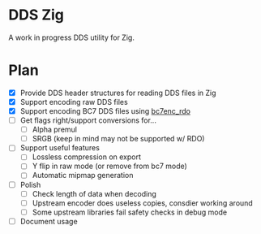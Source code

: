 # DDS Zig

A work in progress DDS utility for Zig.

# Plan
* [x] Provide DDS header structures for reading DDS files in Zig
* [x] Support encoding raw DDS files
* [x] Support encoding BC7 DDS files using [bc7enc_rdo](https://github.com/richgel999/bc7enc_rdo)
* [ ] Get flags right/support conversions for...
	* [ ] Alpha premul
	* [ ] SRGB (keep in mind may not be supported w/ RDO)
* [ ] Support useful features
	* [ ] Lossless compression on export
	* [ ] Y flip in raw mode (or remove from bc7 mode)
	* [ ] Automatic mipmap generation
* [ ] Polish
	* [ ] Check length of data when decoding
	* [ ] Upstream encoder does useless copies, consdier working around
	* [ ] Some upstream libraries fail safety checks in debug mode
* [ ] Document usage
